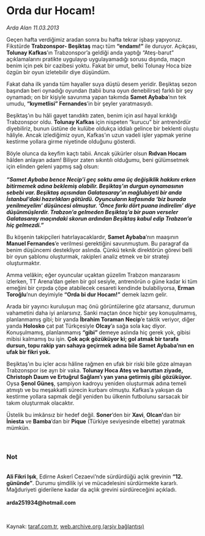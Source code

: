 # Orda dur Hocam!

*Arda Alan 11.03.2013*

<div class="yazi"><p>Geçen hafta verdiğimiz aradan sonra bu hafta tekrar işbaşı yapıyoruz. Fikstürde <b>Trabzonspor- Beşiktaş</b> maçı tüm <b>“endamı!”</b> ile duruyor. Açıkçası, <b>Tolunay Kafkas</b>’ın Trabzonspor’a geldiği anda yaptığı “Ateş-barut” açıklamalarını pratikte uygulayıp uygulayamadığı sorusu dışında, maçın benim için pek bir cazibesi yoktu. Fakat bir umut, belki Tolunay Hoca bize özgün bir oyun izletebilir diye düşündüm.</p>
<p>Fakat daha ilk yarıda tüm hayaller suya düştü desem yeridir. Beşiktaş sezon başından beri oynadığı oyundan (tabii buna oyun denebilirse) farklı bir şey oynamadı; on bir kişiyle savunma yapan takımda <b>Samet Aybaba</b>’nın tek umudu, <b>“kıymetlisi” Fernandes</b>’in bir şeyler yaratmasıydı. </p>
<p>Beşiktaş’ın bu hâli gayet tanıdıktı zaten, benim için asıl hayal kırıklığı Trabzonspor oldu. <b>Tolunay Kafkas</b> için nispeten “kurucu” bir antrenördür diyebiliriz, bunun üstüne de kulübe oldukça iddialı gelince bir beklenti oluştu hâliyle. Ancak izlediğimiz oyun, Kafkas’ın uzun vadeli işler yapmak yerine kestirme yollara girme niyetinde olduğunu gösterdi.</p>
<p>Böyle olunca da keyfim kaçtı tabii. Ancak şükürler olsun <b>Rıdvan Hocam</b> hâlden anlayan adam! Biliyor zaten sıkıntılı olduğumu, beni gülümsetmek için elinden geleni yapmış sağ olsun:<br/><br/><b><i>“</i></b><b><i>Samet Aybaba bence Necip’i geç soktu ama üç değişiklik hakkını erken bitirmemek adına beklemiş olabilir. Beşiktaş’ın durgun oynamasının sebebi var. Beşiktaş açısından Galatasaray’ın mağlubiyeti bir anda İstanbul’daki hazırlıkları götürdü. Oyuncuların kafasında ‘biz burada yenilmeyelim’ düşüncesi olmuştur. ‘Önce farkı dört puana indirelim’ diye düşünmüşlerdir. Trabzon’a gelmeden Beşiktaş’a bir puan verseler Galatasaray maçındaki skorun ardından Beşiktaş kabul edip Trabzon’a hiç gelmezdi.” </i></b></p>
<p>Bu köşenin takipçileri hatırlayacaklardır, <b>Samet Aybaba</b>’nın maaşının <b>Manuel Fernandes</b>’e verilmesi gerektiğini savunmuştum. Bu paragraf da benim düşüncemi destekliyor aslında. Çünkü teknik direktörün görevi belli bir oyun şablonu oluşturmak, rakipleri analiz etmek ve bir strateji oluşturmaktır. </p>
<p>Amma velâkin; eğer oyuncular uçaktan güzelim Trabzon manzarasını izlerken, TT Arena’dan gelen bir gol sesiyle, antrenörün o güne kadar ki tüm emeğini bir çırpıda çöpe atabilecek cesareti kendinde bulabiliyorsa, <b>Erman Toroğlu</b>’nun deyimiyle <b>“Orda bi dur Hocam!”</b> demek lazım gelir.</p>
<p>Arada bir yayıncı kuruluşun maç önü görüntülerine göz atarsanız, durumun vahametini daha iyi anlarsınız. Sanki maçtan önce hiçbir şey konuşulmamış, planlanmamış gibi; bir yanda <b>İbrahim Toraman</b> <b>Necip</b>’e taktik veriyor, diğer yanda <b>Holosko</b> çat pat Türkçesiyle <b>Olcay</b>’a sağa sola kaç diyor. Konuşulmamış, planlanmamış <b>“gibi” </b>demeye aslında hiç gerek yok, gibisi mibisi kalmamış bu işin. <b>Çok açık gözüküyor ki; gol atmak bir tarafa dursun, topu rakip yarı sahaya geçirmek adına bile Samet Aybaba’nın en ufak bir fikri yok.</b></p>
<p>Beşiktaş’ın bu içler acısı hâline rağmen en ufak bir riski bile göze almayan Trabzonspor ise ayrı bir vaka. <b>Tolunay Hoca Ateş ve baruttan ziyade, Christoph Daum ve Ertuğrul Sağlam’ı yan yana getirmiş gibi gözüküyor.</b> Oysa <b>Şenol Güneş</b>, şampiyon kadroyu yeniden oluşturmak adına temeli atmıştı ve bu meşakkatli sürecin kurbanı olmuştu. Kafkas’a yakışan da kestirme yollara sapmak değil yeniden bu ülkenin futbolunu sarsacak bir takım oluşturmak olacaktır.</p>
<p>Üstelik bu imkânsız bir hedef değil. <b>Soner</b>’den bir <b>Xavi</b>, <b>Olcan’</b>dan bir <b>İniesta</b> ve <b>Bamba</b>’dan bir <b>Pique</b> (Türkiye seviyesinde elbette) yaratmak mümkün.<br/><br/><br/></p>
<h3>Not</h3>
<p><b><br/>Ali Fikri Işık</b>, Edirne Askerî Cezaevi’nde sürdürdüğü açlık grevinin <b>“12. gününde”</b>. Durumu şimdilik iyi ve mücadelesini sürdürmekte kararlı. Mağduriyeti giderilene kadar da açlık grevini sürdüreceğini açıkladı.<br/><br/><b>arda251934@hotmail.com</b></p>
<p> </p>
</div>

Kaynak: [taraf.com.tr](http://www.taraf.com.tr/arda-alan/makale-orda-dur-hocam.htm), [web.archive.org (arşiv bağlantısı)](http://web.archive.org/web/20131107193251/http://www.taraf.com.tr/arda-alan/makale-orda-dur-hocam.htm)

